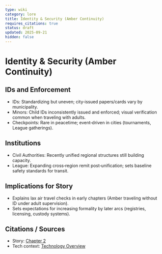 ```yaml
---
type: wiki
category: lore
title: Identity & Security (Amber Continuity)
requires_citations: true
status: draft
updated: 2025-09-21
hidden: false
---
```


# Identity & Security (Amber Continuity)

## IDs and Enforcement
- IDs: Standardizing but uneven; city‑issued papers/cards vary by municipality.
- Minors: Child IDs inconsistently issued and enforced; visual verification common when traveling with adults.
- Checkpoints: Rare in peacetime; event‑driven in cities (tournaments, League gatherings).

## Institutions
- Civil Authorities: Recently unified regional structures still building capacity.
- League: Expanding cross‑region remit post‑unification; sets baseline safety standards for transit.

## Implications for Story
- Explains lax air travel checks in early chapters (Amber traveling without ID under adult supervision).
- Sets expectations for increasing formality by later arcs (registries, licensing, custody systems).

## Citations / Sources
- Story: [Chapter 2](../../../story/chapter2/chapter2.md)
- Tech context: [Technology Overview](./index.md)
